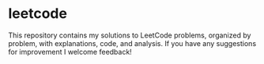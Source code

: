 # leetcode
This repository contains my solutions to LeetCode problems, organized by problem, with explanations, code, and analysis. If you have any suggestions for improvement I welcome feedback!
